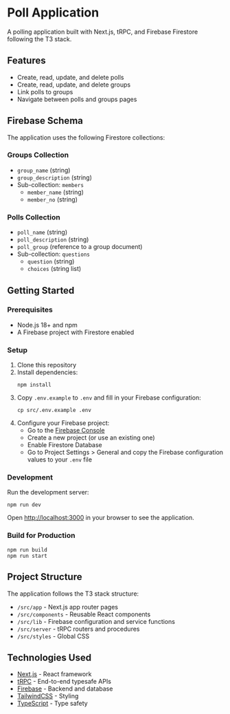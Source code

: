 # Poll Application

A polling application built with Next.js, tRPC, and Firebase Firestore following the T3 stack.

## Features

- Create, read, update, and delete polls
- Create, read, update, and delete groups
- Link polls to groups
- Navigate between polls and groups pages

## Firebase Schema

The application uses the following Firestore collections:

### Groups Collection

- `group_name` (string)
- `group_description` (string)
- Sub-collection: `members`
  - `member_name` (string)
  - `member_no` (string)

### Polls Collection

- `poll_name` (string)
- `poll_description` (string)
- `poll_group` (reference to a group document)
- Sub-collection: `questions`
  - `question` (string)
  - `choices` (string list)

## Getting Started

### Prerequisites

- Node.js 18+ and npm
- A Firebase project with Firestore enabled

### Setup

1. Clone this repository
2. Install dependencies:
   ```
   npm install
   ```
3. Copy `.env.example` to `.env` and fill in your Firebase configuration:
   ```
   cp src/.env.example .env
   ```
4. Configure your Firebase project:
   - Go to the [Firebase Console](https://console.firebase.google.com/)
   - Create a new project (or use an existing one)
   - Enable Firestore Database
   - Go to Project Settings > General and copy the Firebase configuration values to your `.env` file

### Development

Run the development server:

```
npm run dev
```

Open [http://localhost:3000](http://localhost:3000) in your browser to see the application.

### Build for Production

```
npm run build
npm run start
```

## Project Structure

The application follows the T3 stack structure:

- `/src/app` - Next.js app router pages
- `/src/components` - Reusable React components
- `/src/lib` - Firebase configuration and service functions
- `/src/server` - tRPC routers and procedures
- `/src/styles` - Global CSS

## Technologies Used

- [Next.js](https://nextjs.org/) - React framework
- [tRPC](https://trpc.io/) - End-to-end typesafe APIs
- [Firebase](https://firebase.google.com/) - Backend and database
- [TailwindCSS](https://tailwindcss.com/) - Styling
- [TypeScript](https://www.typescriptlang.org/) - Type safety
